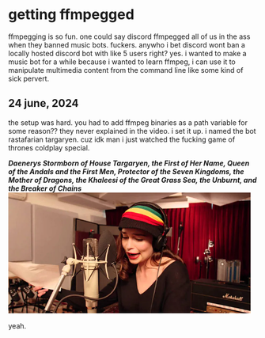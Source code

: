 # getting ffmpegged 
ffmpegging is so fun. one could say discord ffmpegged all of us in the ass when they banned music bots. fuckers. anywho i bet discord wont ban a locally hosted discord bot with like 5 users right? yes.
i wanted to make a music bot for a while because i wanted to learn ffmpeg, i can use it to manipulate multimedia content from the command line like some kind of sick pervert. 

## 24 june, 2024
the setup was hard. you had to add ffmpeg binaries as a path variable for some reason?? they never explained in the video. i set it up. i named the bot rastafarian targaryen. cuz idk man i just watched the fucking game of thrones coldplay special. 

***Daenerys Stormborn of House Targaryen, the First of Her Name, Queen of the Andals and the First Men, Protector of the Seven Kingdoms, the Mother of Dragons, the Khaleesi of the Great Grass Sea, the Unburnt, and the Breaker of Chains*** ![clarke](images/imagesforffmpeg/1st.png)

yeah.
